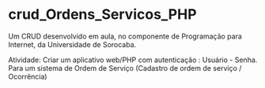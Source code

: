 # crud_Ordens_Servicos_PHP

Um CRUD desenvolvido em aula, no componente de Programação para Internet, da Universidade de Sorocaba.

Atividade:
  Criar um aplicativo web/PHP com autenticação : Usuário - Senha.
  Para um sistema de Ordem de Serviço (Cadastro de ordem de serviço / Ocorrência)
